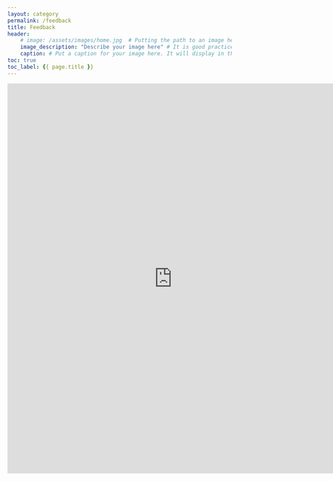 ```yaml
---
layout: category
permalink: /feedback
title: Feedback
header:
    # image: /assets/images/home.jpg  # Putting the path to an image here will replace the header image.
    image_description: "Describe your image here" # It is good practice to include an image desription as alt text.
    caption: # Put a caption for your image here. It will display in the bottom right corner of the image.
toc: true
toc_label: {{ page.title }}
---
```




<iframe src="https://docs.google.com/forms/d/e/1FAIpQLSctTx-scEF6Z0ZQ1MRoQgsFaCbtGb4PwBTjfKo_mm3DvtYRqw/viewform?embedded=true" width="740" height="877" frameborder="0" marginheight="0" marginwidth="0" >Google Form for feedback</iframe>